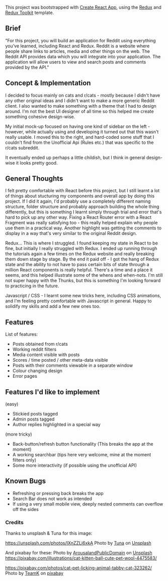 This project was bootstrapped with [Create React App](https://github.com/facebook/create-react-app), using the [Redux](https://redux.js.org/) and [Redux Toolkit](https://redux-toolkit.js.org/) template.

## Brief

"For this project, you will build an application for Reddit using everything you’ve learned, including React and Redux. Reddit is a website where people share links to articles, media and other things on the web. The Reddit API provides data which you will integrate into your application. The application will allow users to view and search posts and comments provided by the API."

## Concept & Implementation

I decided to focus mainly on cats and r/cats - mostly because I didn't have any other original ideas and I didn't want to make a more generic Reddit client. I also wanted to make something with a theme that I had to design around. I'm not the best UI designer of all time so this helped me create something cohesive design-wise.

My initial mock-up focused on having one kind of sidebar on the left - however, while actually using and developing it turned out that this wasn't really usable. I moved this to the right, and hard-coded some stuff that I couldn't find from the Unofficial Api (Rules etc.) that was specific to the r/cats subreddit.

It eventually ended up perhaps a little childish, but I think in general design-wise it looks pretty good.

## General Thoughts

I felt pretty comfortable with React before this project, but I still learnt a lot of things about stucturing my components and overall app by doing this project. If I did it again, I'd probably use a completely different naming structure, folder structure and probably approach building the whole thing differently, but this is something I learnt simply through trial and error that's hard to pick up any other way. Fixing a React Router error with a React Fragment was really satisfying too - this really helped explain why people use them in a practical way. Another highlight was getting the comments to display in a way that's very similar to the original Reddit design.

Redux... This is where I struggled. I found keeping my state in React to be fine, but initially I really struggled with Redux. I ended up running through the tutorials again a few times on the Redux website and really breaking them down stage by stage. By the end it paid off - I got the hang of Redux state and the ability to not have to pass certain bits of state through a million React components is really helpful. There's a time and a place it seems, and this helped illustrate some of the whens and when-nots. I'm still not super happy with the Thunks, but this is something I'm looking forward to practicing in the future. 

Javascript / CSS - I learnt some new tricks here, including CSS animations, and I'm feeling pretty comfortable with Javascript in general. Happy to solidify my skills and add a few new ones too. 

## Features

List of features:
* Posts obtained from r/cats
* Working reddit filters
* Media content visible with posts
* Scores / time posted / other meta-data visible
* Posts with their comments viewable in a separate window
* Colour changing design
* Error pages

## Features I'd like to implement
(easy)

* Stickied posts tagged
* Admin posts tagged
* Author replies highlighted in a special way

(more tricky)

* Back-button/refresh button functionality (This breaks the app at the moment)
* A working searchbar (tips here very welcome, mine at the moment filters only)
* Some more interactivity (if possible using the unofficial API)

## Known Bugs

* Refreshing or pressing back breaks the app
* Search Bar does not work as intended
* If using a very small mobile view, deeply nested comments can overflow off the sides

### Credits

Thanks to unsplash & Tuna for this image:

https://unsplash.com/photos/IXnZZLi6xkA
Photo by [Tuna](https://unsplash.com/@tunascats?utm_source=unsplash&utm_medium=referral&utm_content=creditCopyText) on [Unsplash](https://unsplash.com/)

And pixabay for these:
Photo by [ArousalandPublicDomain](https://pixabay.com/users/arousalandpublicdomain-7400657/) on [Unsplash](https://unsplash.com/)
https://pixabay.com/illustrations/cat-kitten-ball-cute-pet-wool-4475583/


https://pixabay.com/photos/cat-pet-licking-animal-tabby-cat-323262/
Photo by [TeamK](https://pixabay.com/users/teamk-222368/) on [pixabay](https://pixabay.com/)

